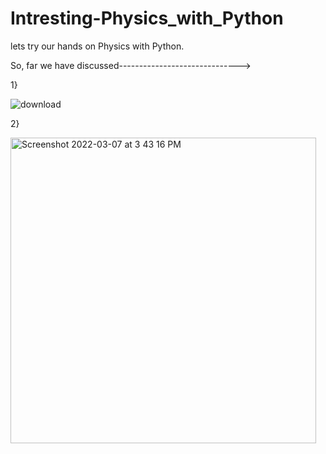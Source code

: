 # Intresting-Physics_with_Python
lets try our hands on Physics with Python.

So, far we have discussed------------------------------>

1}

![download](https://user-images.githubusercontent.com/99118678/157010142-23b93a37-7a5a-4f5b-a4ca-f805f3fee37a.png)

2}

<img width="489" alt="Screenshot 2022-03-07 at 3 43 16 PM" src="https://user-images.githubusercontent.com/99118678/157010594-4c21d14c-bb91-408f-ba35-60f0427fa593.png">
